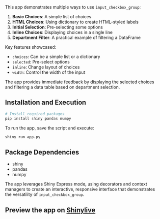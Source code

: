 This app demonstrates multiple ways to use `input_checkbox_group`:

1. **Basic Choices**: A simple list of choices
2. **HTML Choices**: Using dictionary to create HTML-styled labels
3. **Initial Selection**: Pre-selecting some options
4. **Inline Choices**: Displaying choices in a single line
5. **Department Filter**: A practical example of filtering a DataFrame

Key features showcased:
- `choices`: Can be a simple list or a dictionary
- `selected`: Pre-select options
- `inline`: Change layout of choices
- `width`: Control the width of the input

The app provides immediate feedback by displaying the selected choices and filtering a data table based on department selection.

## Installation and Execution
```bash
# Install required packages
pip install shiny pandas numpy
```

To run the app, save the script and execute:
```bash
shiny run app.py
```

## Package Dependencies
- shiny
- pandas
- numpy

The app leverages Shiny Express mode, using decorators and context managers to create an interactive, responsive interface that demonstrates the versatility of `input_checkbox_group`.
## Preview the app on [Shinylive](https://shinylive.io/py/app/#h=0&code=NobwRAdghgtgpmAXAAjFADugdOgnmAGlQGMB7CAFzkqVQEsZ1SAnC5dKCAEygGdk+7LgB0IDJq2QQAro1wD+EdKIBmzUjGS8AFnQjzxLNszhRiFOgDc4q9Zp17cWOAA90J3v0OS96aRSJpOiITbjhmUVEAYmQAcWpwqCotXEptOAtiZB4KKFElLGZOLg0sXjg4LgAKABYAJgBKURyoZABeISwAESSoADEi+CqQUWQx5AByaHgJlGAJgEEAGzpiOAmiCYAhUgAjDcmAYW0oZhX1zZ7LOi4DiYBRazuBzgBrO9iitbuACWpmXB3ACSlkBmwAUmZ3gBdAijcYTKAAc3WKAKRW4pQxXD0FCqdQADEQAGwAViIAEYCQ04RBxpNeFAlqdAWjsNiscVcVUAMwE-lE5AUwkCynU2n0iZcOAcVjwSizZDzH4AJWBABU7gBlJlwXh3ACyp1eGT0SOeek43yI8PpdvtYwmqo12t1+s2RuYJosEHNmz6log31htsmrnQ4To1G+bMKxU53G5FKIhLFTQgAF909FkAAFZFwZCkdAWcj8YrICwUJY2GR0HAFgD6xYovCqVZrbWEYGOcGIr12pBccXU0nQyC12lIAHdiHwbIRkCo6EtmbtO+rmNI4NmIDEtTc4LtTshp3QKNpkJZTnRSNJ+MR0v3B8OkaPx2QIMukdIiqWILwohnheyBBGUh7HswVQNIgoYxFsfCrMgj59gOQ7IG+d7jsBl68OINbICsvBsKQKjIVOqx6qGYG+P4jYoc+Q6NphY5VKG9LdseeHEPRFFrIBi7seM3YIdxyDHKQlECTadIOsA3YAPIlredILN2NpgEp-7IFs6nIIpynkOJ3bQqGu70jEvaMa+76nuel44uYKkssgMAYOgZrIFUPzqgaAAyhFQLscBLLw6b0jRSh0QxaEuMx75sbJ9rdtoFAwEsvGSfxelCWM3Y+f54l8VRglJXaIxlQ6+lgCYIi0GBvAcBAbFgCqlR6cRuCdt2ZBLCwKC1QA3N2NK5Xa3ZvhUEDdigDVNS1nxTR1FBdXAXZgL1-UYSY1DDWAo2VQ6nFLNuM2gfWjWcC1WwnQuRCdd1G2kH1zAoOu257eFDoZmZkRlZZT6xdtWF2SBejnnQTJaCFfb-tR9a0RQvGoS+8VYYlVXduDFhMo25Q1k55A5YdeVgECYg40sE4w4T02lVV8lgAsmA1jlYAIdA0Bs72zAAmzPRUCZEoOvjsOVG0jPM+grOCT26S87gJm-dN-3IOTKwQIWMUvsDY7w1giPI9ZaOsWNWMQBrcCZVJxOY2TFt6IWEk2-TckGdpFJs1pKnIHUXuGXSPJC2NeiW20m6nWV5njDEXQyqcaXUGwou06Dl5nlwIGfhQ6hLPrhva0xLHoBjR1gNKsqJ5QjbLksVARK7yVgAGdfhMgceV-Kra2w6LTzBXCddxM0JYNIYgAI7btBWAUM9dDEdBwv2hnF7rXyBLoC43bKzmRp6Mh5BUJQAgmK0OHIB40h14BEDn2BzK4HeSO9bIAHQbBqtdPP0tQPIKdUFwZAXEkKPiylRMqd96xzmYNUGCY0wLQK4I2dIUBpRQREohLIztsr7TGgAAVCGgmergKBjWlGRYBPFQFSWbP4PweI4EkztCYCgv46QqG7FqGmACUAgERlgSh1t+LQSLMwSYAA5cg6wfpgD+hZdu38H7QwJgA5ABUArUOyhA+y50sCIPfvAqBpwkEoLQS1dRRUwECS+vaAh1AiFUBcKQph5DkCpXSkIvUtCKD0IMUw+kLC2FLk4dwyovD+HuIypovUIiWASKkRMGRciY4KMako7GkMqb-xUqGSBejjF+Kqgg4xyDTBmO7OTCGUMuEqJybgphdiwjMGIU4shcAyIZNxtk8g3jfGMKqgEjIQSOFgBqWLLg4SooUANhTTJeNuEqViWIiYkjNaJO3ireRX80m-2QKHR25ErG5J0cUmBhSHSnJMWU8ILV1YHOwSVGxdpGkOJIW0jpDtNaeN4L0-w5yBkXyGcwdhISVFhOQHwqZMzLbfKWfEtZSSVax16JWIKBFa710qEAv+oTAEDzlEnG+LzwhYBaDXQYtZXEYvCJURsLR-nZHjgSyg-AOj8PxVXJG1KoJPLoGRCApA2Acq7rwD+VVAnAuyL0UMEq6R9z7lKJlnLh4Gzws1YVhKGjQjABmIg4BpgIBQDVOAk86AmBFTPJxi4nqUCTrQWREA3I+L6tWOgux8iyDwKIJqPAb5jXpDq6EQA)
